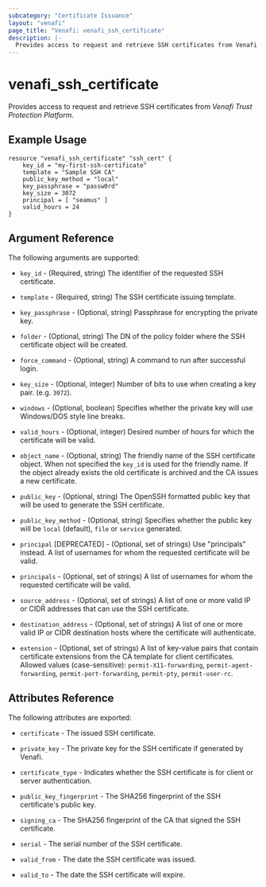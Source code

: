 ```yaml
---
subcategory: "Certificate Issuance"
layout: "venafi"
page_title: "Venafi: venafi_ssh_certificate"
description: |-
  Provides access to request and retrieve SSH certificates from Venafi Trust Protection Platform.
---
```


# venafi_ssh_certificate

Provides access to request and retrieve SSH certificates from *Venafi Trust Protection Platform*.

## Example Usage

```hcl
resource "venafi_ssh_certificate" "ssh_cert" {
    key_id = "my-first-ssh-certificate"
    template = "Sample SSH CA"
    public_key_method = "local"
    key_passphrase = "passw0rd"
    key_size = 3072
    principal = [ "seamus" ]
    valid_hours = 24
}
```

## Argument Reference

The following arguments are supported:

* `key_id` - (Required, string) The identifier of the requested SSH certificate.

* `template` - (Required, string) The SSH certificate issuing template.

* `key_passphrase` - (Optional, string) Passphrase for encrypting the private key.

* `folder` - (Optional, string) The DN of the policy folder where the SSH certificate object will be created.

* `force_command` - (Optional, string) A command to run after successful login.

* `key_size` - (Optional, integer) Number of bits to use when creating a key pair. (e.g. `3072`).

* `windows` - (Optional, boolean) Specifies whether the private key will use Windows/DOS style line breaks.

* `valid_hours` - (Optional, integer) Desired number of hours for which the certificate will be valid.

* `object_name` - (Optional, string) The friendly name of the SSH certificate object. When not specified the `key_id` 
is used for the friendly name. If the object already exists the old certificate is archived and the CA issues a new 
certificate.

* `public_key` - (Optional, string) The OpenSSH formatted public key that will be used to generate the SSH certificate.

* `public_key_method` - (Optional, string) Specifies whether the public key will be `local` (default), `file` or 
`service` generated.

* `principal` [DEPRECATED] - (Optional, set of strings) Use "principals" instead. A list of usernames for whom the 
requested certificate will be valid.

* `principals` - (Optional, set of strings) A list of usernames for whom the requested certificate will be valid.

* `source_address` - (Optional, set of strings) A list of one or more valid IP or CIDR addresses that can use the SSH 
certificate.

* `destination_address` - (Optional, set of strings) A list of one or more valid IP or CIDR destination hosts where the 
certificate will authenticate.

* `extension` - (Optional, set of strings) A list of key-value pairs that contain certificate extensions from the CA 
template for client certificates. Allowed values (case-sensitive): `permit-X11-forwarding`, `permit-agent-forwarding`, 
`permit-port-forwarding`, `permit-pty`, `permit-user-rc`.


## Attributes Reference

The following attributes are exported:

* `certificate` - The issued SSH certificate.

* `private_key` - The private key for the SSH certificate if generated by Venafi.

* `certificate_type` - Indicates whether the SSH certificate is for client or server authentication.

* `public_key_fingerprint` - The SHA256 fingerprint of the SSH certificate's public key.

* `signing_ca` - The SHA256 fingerprint of the CA that signed the SSH certificate.

* `serial` - The serial number of the SSH certificate.

* `valid_from` - The date the SSH certificate was issued.

* `valid_to` - The date the SSH certificate will expire.
